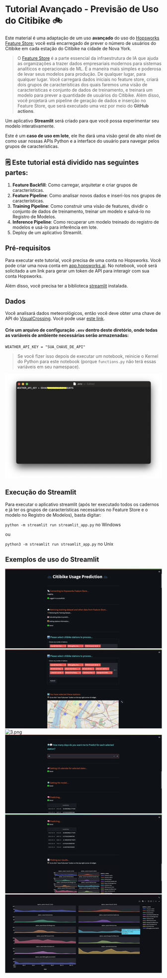 # Tutorial Avançado - Previsão de Uso do Citibike 🚲


  Este material é uma adaptação de um uso <b>avançado</b> do uso do [Hopsworks Feature Store](https://www.hopsworks.ai/feature-store); você está encarregado de prever o número de usuários do Citibike em cada estação do Citibike na cidade de Nova York.

> O [Feature Store](https://www.hopsworks.ai/feature-store) é a parte essencial da infraestrutura de IA que ajuda as organizações a trazer dados empresariais modernos para sistemas analíticos e operacionais de ML. É a maneira mais simples e poderosa de levar seus modelos para produção. De qualquer lugar, para qualquer lugar.
  Você carregará dados iniciais no feature store, criará dois grupos de características dos quais faremos uma visão de características e conjunto de dados de treinamento, e treinará um modelo para prever a quantidade de usuários do Citibike.
  Além disso, você projetará um pipeline de geração de dados e inserção no Feature Store, que será executado uma vez por meio do <b>GitHub actions</b>.

  Um aplicativo <b>Streamlit</b> será criado para que você possa experimentar seu modelo interativamente.

   Este é um <b>caso de uso em lote</b>, ele lhe dará uma visão geral de alto nível de como usar nossas APIs Python e a interface do usuário para navegar pelos grupos de características.
 </span>

## **🗒️ Este tutorial está dividido nas seguintes partes:**
1. **Feature Backfill**: Como carregar, arquitetar e criar grupos de características.
2. **Feature Pipeline**: Como analisar novos dados e inseri-los nos grupos de características.
3. **Training Pipeline**: Como construir uma visão de features, dividir o conjunto de dados de treinamento, treinar um modelo e salvá-lo no Registro de Modelos.
4. **Inference Pipeline**: Como recuperar um modelo treinado do registro de modelos e usá-lo para inferência em lote.
5. Deploy de um aplicativo Streamlit.

## Pré-requisitos
Para executar este tutorial, você precisa de uma conta no Hopsworks. Você pode criar uma nova conta em [app.hopsworks.ai](https://app.hopsworks.ai).
No notebook, você será solicitado a um link para gerar um token de API para interagir com sua conta Hopsworks.

Além disso, você precisa ter a biblioteca [streamlit](https://docs.streamlit.io/library/get-started/installation) instalada.

## Dados
Você analisará dados meteorológicos, então você deve obter uma chave de API do [VisualCrossing](https://www.visualcrossing.com/). Você pode usar [este link](https://www.visualcrossing.com/weather-api).

#### Crie um arquivo de configuração `.env` dentro deste diretório, onde todas as variáveis de ambiente necessárias serão armazenadas:

`WEATHER_API_KEY = "SUA_CHAVE_DE_API"`

> Se você fizer isso depois de executar um notebook, reinicie o Kernel do Python para este notebook (porque `functions.py` não terá essas variáveis em seu namespace).

![](images/api_keys_env_file.png)

## Execução do Streamlit
Para executar o aplicativo streamlit (após ter executado todos os cadernos e já ter os grupos de características necessários no Feature Store e o modelo no Registro de Modelos), basta digitar:

`python -m streamlit run streamlit_app.py` no Windows

ou

`python3 -m streamlit run streamlit_app.py` no Unix


## Exemplos de uso do Streamlit
![1.png](images/1.png)
![2.png](images/2.png)
![3.png](images/3.png)
![4.png](images/4.png)
![5.png](images/5.png)
![6.png](images/6.png)